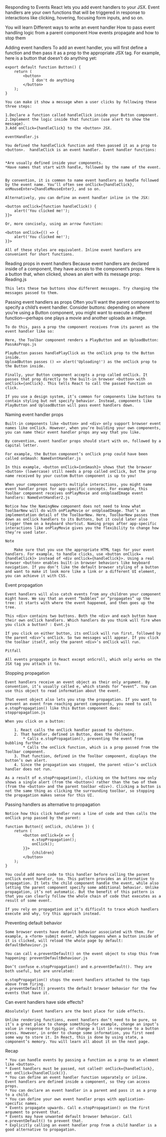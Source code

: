 Responding to Events
React lets you add event handlers to your JSX. Event handlers are your own functions that will be triggered in response to interactions like clicking, hovering, focusing form inputs, and so on.

You will learn
Different ways to write an event handler
How to pass event handling logic from a parent component
How events propagate and how to stop them

Adding event handlers
To add an event handler, you will first define a function and then pass it as a prop to the appropriate JSX tag. For example, here is a button that doesn’t do anything yet:

    export default function Button() {
        return (
            <button>
                I don't do anything
            </button>
        );
    }

    You can make it show a message when a user clicks by following these three steps:

    1.Declare a function called handleClick inside your Button component.
    2.Implement the logic inside that function (use alert to show the message).
    3.Add onClick={handleClick} to the <button> JSX.

    eventHandler.js

    You defined the handleClick function and then passed it as a prop to <button>.  handleClick is an event handler. Event handler functions:


    *Are usually defined inside your components.
    *Have names that start with handle, followed by the name of the event.


    By convention, it is common to name event handlers as handle followed by the event name. You’ll often see onClick={handleClick}, onMouseEnter={handleMouseEnter}, and so on.

    Alternatively, you can define an event handler inline in the JSX:

    <button onClick={function handleClick() {
        alert('You clicked me!');
    }}>

    Or, more concisely, using an arrow function:

    <button onClick={() => {
        alert('You clicked me!');
    }}>

    All of these styles are equivalent. Inline event handlers are convenient for short functions.

Reading props in event handlers
Because event handlers are declared inside of a component, they have access to the component’s props. Here is a button that, when clicked, shows an alert with its message prop: Reading.js

    This lets these two buttons show different messages. Try changing the messages passed to them.

Passing event handlers as props
Often you’ll want the parent component to specify a child’s event handler. Consider buttons: depending on where you’re using a Button component, you might want to execute a different function—perhaps one plays a movie and another uploads an image.

    To do this, pass a prop the component receives from its parent as the event handler like so:

    Here, the Toolbar component renders a PlayButton and an UploadButton: PassAsProps.js

    PlayButton passes handlePlayClick as the onClick prop to the Button inside.
    UploadButton passes () => alert('Uploading!') as the onClick prop to the Button inside.

    Finally, your Button component accepts a prop called onClick. It passes that prop directly to the built-in browser <button> with onClick={onClick}. This tells React to call the passed function on click.

    If you use a design system, it’s common for components like buttons to contain styling but not specify behavior. Instead, components like PlayButton and UploadButton will pass event handlers down.

Naming event handler props

    Built-in components like <button> and <div> only support browser event names like onClick. However, when you’re building your own components, you can name their event handler props any way that you like.

    By convention, event handler props should start with on, followed by a capital letter.

    For example, the Button component’s onClick prop could have been called onSmash: NameEvntHandler.js

    In this example, <button onClick={onSmash}> shows that the browser <button> (lowercase) still needs a prop called onClick, but the prop name received by your custom Button component is up to you!

    When your component supports multiple interactions, you might name event handler props for app-specific concepts. For example, this Toolbar component receives onPlayMovie and onUploadImage event handlers: NameEvntHandler2.js

    Notice how the NamingNew component does not need to know what ToolbarNew will do with onPlayMovie or onUploadImage. That’s an implementation detail of the ToolbarNew. Here, ToolbarNew passes them down as onClick handlers to its Buttons, but it could later also trigger them on a keyboard shortcut. Naming props after app-specific interactions like onPlayMovie gives you the flexibility to change how they’re used later.

    Note

        Make sure that you use the appropriate HTML tags for your event handlers. For example, to handle clicks, use <button onClick={handleClick}> instead of <div onClick={handleClick}>. Using a real browser <button> enables built-in browser behaviors like keyboard navigation. If you don’t like the default browser styling of a button and want to make it look more like a link or a different UI element, you can achieve it with CSS.

Event propagation

    Event handlers will also catch events from any children your component might have. We say that an event “bubbles” or “propagates” up the tree: it starts with where the event happened, and then goes up the tree.

    This <div> contains two buttons. Both the <div> and each button have their own onClick handlers. Which handlers do you think will fire when you click a button? : Evnt.js

    If you click on either button, its onClick will run first, followed by the parent <div>’s onClick. So two messages will appear. If you click the toolbar itself, only the parent <div>’s onClick will run.

    Pitfall

    All events propagate in React except onScroll, which only works on the JSX tag you attach it to.

Stopping propagation

    Event handlers receive an event object as their only argument. By convention, it’s usually called e, which stands for “event”. You can use this object to read information about the event.

    That event object also lets you stop the propagation. If you want to prevent an event from reaching parent components, you need to call e.stopPropagation() like this Button component does: stoppropagation.js

    When you click on a button:

        1. React calls the onClick handler passed to <button>.
        2. That handler, defined in Button, does the following:
            * Calls e.stopPropagation(), preventing the event from bubbling further.
            * Calls the onClick function, which is a prop passed from the Toolbar component.
        3. That function, defined in the Toolbar component, displays the    button’s own alert.
        4. Since the propagation was stopped, the parent <div>’s onClick handler does not run.

    As a result of e.stopPropagation(), clicking on the buttons now only shows a single alert (from the <button>) rather than the two of them (from the <button> and the parent toolbar <div>). Clicking a button is not the same thing as clicking the surrounding toolbar, so stopping the propagation makes sense for this UI.

Passing handlers as alternative to propagation

    Notice how this click handler runs a line of code and then calls the onClick prop passed by the parent:

    function Button({ onClick, children }) {
        return (
            <button onClick={e => {
                e.stopPropagation();
                onClick();
            }}>
                {children}
            </button>
        );
    }

    You could add more code to this handler before calling the parent onClick event handler, too. This pattern provides an alternative to propagation. It lets the child component handle the event, while also letting the parent component specify some additional behavior. Unlike propagation, it’s not automatic. But the benefit of this pattern is that you can clearly follow the whole chain of code that executes as a result of some event.

    If you rely on propagation and it’s difficult to trace which handlers execute and why, try this approach instead.

Preventing default behavior

    Some browser events have default behavior associated with them. For example, a <form> submit event, which happens when a button inside of it is clicked, will reload the whole page by default: defaultBehaviour.js

    You can call e.preventDefault() on the event object to stop this from happening: preventDefaultBehaviour.js

    Don’t confuse e.stopPropagation() and e.preventDefault(). They are both useful, but are unrelated:

    e.stopPropagation() stops the event handlers attached to the tags above from firing.
    e.preventDefault() prevents the default browser behavior for the few events that have it.

Can event handlers have side effects?

    Absolutely! Event handlers are the best place for side effects.

    Unlike rendering functions, event handlers don’t need to be pure, so it’s a great place to change something—for example, change an input’s value in response to typing, or change a list in response to a button press. However, in order to change some information, you first need some way to store it. In React, this is done by using state, a component’s memory. You will learn all about it on the next page.

Recap

    * You can handle events by passing a function as a prop to an element like <button>.
    * Event handlers must be passed, not called! onClick={handleClick}, not onClick={handleClick()}.
    * You can define an event handler function separately or inline.
    Event handlers are defined inside a component, so they can access props.
    * You can declare an event handler in a parent and pass it as a prop to a child.
    * You can define your own event handler props with application-specific names.
    * Events propagate upwards. Call e.stopPropagation() on the first argument to prevent that.
    * Events may have unwanted default browser behavior. Call e.preventDefault() to prevent that.
    * Explicitly calling an event handler prop from a child handler is a good alternative to propagation.
